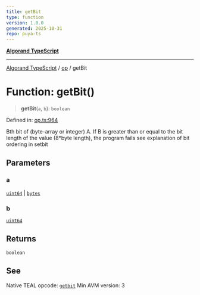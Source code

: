 ```yaml
---
title: getBit
type: function
version: 1.0.0
generated: 2025-10-31
repo: puya-ts
---
```

[**Algorand TypeScript**](../../README.md)

***

[Algorand TypeScript](../../modules.md) / [op](../README.md) / getBit

# Function: getBit()

> **getBit**(`a`, `b`): `boolean`

Defined in: [op.ts:964](https://github.com/algorandfoundation/puya-ts/blob/main/packages/algo-ts/src/op.ts#L964)

Bth bit of (byte-array or integer) A. If B is greater than or equal to the bit length of the value (8*byte length), the program fails
see explanation of bit ordering in setbit

## Parameters

### a

[`uint64`](../../index/type-aliases/uint64.md) | [`bytes`](../../index/type-aliases/bytes.md)

### b

[`uint64`](../../index/type-aliases/uint64.md)

## Returns

`boolean`

## See

Native TEAL opcode: [`getbit`](https://dev.algorand.co/reference/algorand-teal/opcodes#getbit)
Min AVM version: 3
